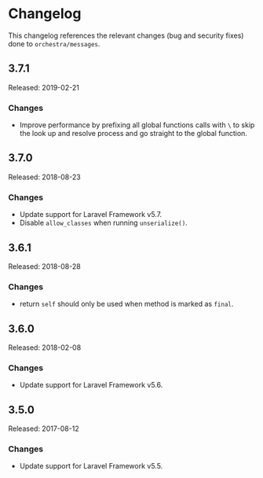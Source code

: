 # Changelog

This changelog references the relevant changes (bug and security fixes) done to `orchestra/messages`.

## 3.7.1

Released: 2019-02-21

### Changes

* Improve performance by prefixing all global functions calls with `\` to skip the look up and resolve process and go straight to the global function.

## 3.7.0 

Released: 2018-08-23

### Changes

* Update support for Laravel Framework v5.7.
* Disable `allow_classes` when running `unserialize()`.

## 3.6.1

Released: 2018-08-28

### Changes

* return `self` should only be used when method is marked as `final`.

## 3.6.0 

Released: 2018-02-08

### Changes

* Update support for Laravel Framework v5.6.

## 3.5.0 

Released: 2017-08-12

### Changes

* Update support for Laravel Framework v5.5.
